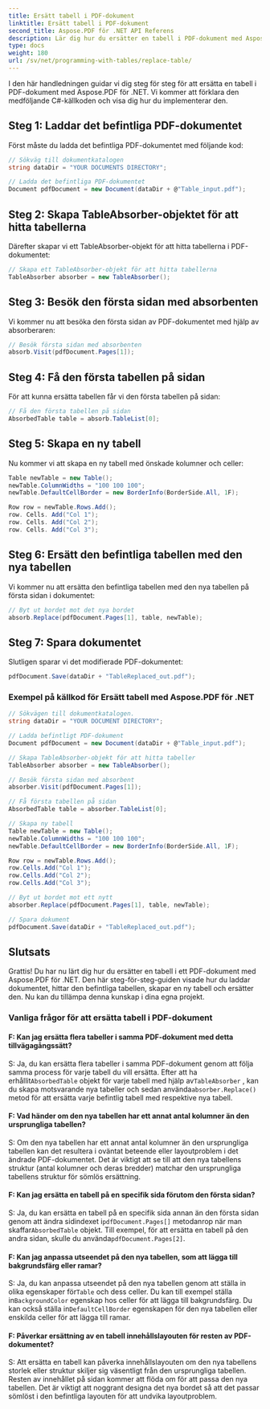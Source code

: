 ```yaml
---
title: Ersätt tabell i PDF-dokument
linktitle: Ersätt tabell i PDF-dokument
second_title: Aspose.PDF för .NET API Referens
description: Lär dig hur du ersätter en tabell i PDF-dokument med Aspose.PDF för .NET.
type: docs
weight: 180
url: /sv/net/programming-with-tables/replace-table/
---
```

I den här handledningen guidar vi dig steg för steg för att ersätta en tabell i PDF-dokument med Aspose.PDF för .NET. Vi kommer att förklara den medföljande C#-källkoden och visa dig hur du implementerar den.

## Steg 1: Laddar det befintliga PDF-dokumentet
Först måste du ladda det befintliga PDF-dokumentet med följande kod:

```csharp
// Sökväg till dokumentkatalogen
string dataDir = "YOUR DOCUMENTS DIRECTORY";

// Ladda det befintliga PDF-dokumentet
Document pdfDocument = new Document(dataDir + @"Table_input.pdf");
```

## Steg 2: Skapa TableAbsorber-objektet för att hitta tabellerna
Därefter skapar vi ett TableAbsorber-objekt för att hitta tabellerna i PDF-dokumentet:

```csharp
// Skapa ett TableAbsorber-objekt för att hitta tabellerna
TableAbsorber absorber = new TableAbsorber();
```

## Steg 3: Besök den första sidan med absorbenten
Vi kommer nu att besöka den första sidan av PDF-dokumentet med hjälp av absorberaren:

```csharp
// Besök första sidan med absorbenten
absorb.Visit(pdfDocument.Pages[1]);
```

## Steg 4: Få den första tabellen på sidan
För att kunna ersätta tabellen får vi den första tabellen på sidan:

```csharp
// Få den första tabellen på sidan
AbsorbedTable table = absorb.TableList[0];
```

## Steg 5: Skapa en ny tabell
Nu kommer vi att skapa en ny tabell med önskade kolumner och celler:

```csharp
Table newTable = new Table();
newTable.ColumnWidths = "100 100 100";
newTable.DefaultCellBorder = new BorderInfo(BorderSide.All, 1F);

Row row = newTable.Rows.Add();
row. Cells. Add("Col 1");
row. Cells. Add("Col 2");
row. Cells. Add("Col 3");
```

## Steg 6: Ersätt den befintliga tabellen med den nya tabellen
Vi kommer nu att ersätta den befintliga tabellen med den nya tabellen på första sidan i dokumentet:

```csharp
// Byt ut bordet mot det nya bordet
absorb.Replace(pdfDocument.Pages[1], table, newTable);
```

## Steg 7: Spara dokumentet
Slutligen sparar vi det modifierade PDF-dokumentet:

```csharp
pdfDocument.Save(dataDir + "TableReplaced_out.pdf");
```

### Exempel på källkod för Ersätt tabell med Aspose.PDF för .NET

```csharp
// Sökvägen till dokumentkatalogen.
string dataDir = "YOUR DOCUMENT DIRECTORY";

// Ladda befintligt PDF-dokument
Document pdfDocument = new Document(dataDir + @"Table_input.pdf");

// Skapa TableAbsorber-objekt för att hitta tabeller
TableAbsorber absorber = new TableAbsorber();

// Besök första sidan med absorbent
absorber.Visit(pdfDocument.Pages[1]);

// Få första tabellen på sidan
AbsorbedTable table = absorber.TableList[0];

// Skapa ny tabell
Table newTable = new Table();
newTable.ColumnWidths = "100 100 100";
newTable.DefaultCellBorder = new BorderInfo(BorderSide.All, 1F);

Row row = newTable.Rows.Add();
row.Cells.Add("Col 1");
row.Cells.Add("Col 2");
row.Cells.Add("Col 3");

// Byt ut bordet mot ett nytt
absorber.Replace(pdfDocument.Pages[1], table, newTable);

// Spara dokument
pdfDocument.Save(dataDir + "TableReplaced_out.pdf");
```

## Slutsats
Grattis! Du har nu lärt dig hur du ersätter en tabell i ett PDF-dokument med Aspose.PDF för .NET. Den här steg-för-steg-guiden visade hur du laddar dokumentet, hittar den befintliga tabellen, skapar en ny tabell och ersätter den. Nu kan du tillämpa denna kunskap i dina egna projekt.

### Vanliga frågor för att ersätta tabell i PDF-dokument

#### F: Kan jag ersätta flera tabeller i samma PDF-dokument med detta tillvägagångssätt?

 S: Ja, du kan ersätta flera tabeller i samma PDF-dokument genom att följa samma process för varje tabell du vill ersätta. Efter att ha erhållit`AbsorbedTable` objekt för varje tabell med hjälp av`TableAbsorber` , kan du skapa motsvarande nya tabeller och sedan använda`absorber.Replace()` metod för att ersätta varje befintlig tabell med respektive nya tabell.

#### F: Vad händer om den nya tabellen har ett annat antal kolumner än den ursprungliga tabellen?

S: Om den nya tabellen har ett annat antal kolumner än den ursprungliga tabellen kan det resultera i oväntat beteende eller layoutproblem i det ändrade PDF-dokumentet. Det är viktigt att se till att den nya tabellens struktur (antal kolumner och deras bredder) matchar den ursprungliga tabellens struktur för sömlös ersättning.

#### F: Kan jag ersätta en tabell på en specifik sida förutom den första sidan?

 S: Ja, du kan ersätta en tabell på en specifik sida annan än den första sidan genom att ändra sidindexet i`pdfDocument.Pages[]` metodanrop när man skaffar`AbsorbedTable` objekt. Till exempel, för att ersätta en tabell på den andra sidan, skulle du använda`pdfDocument.Pages[2]`.

#### F: Kan jag anpassa utseendet på den nya tabellen, som att lägga till bakgrundsfärg eller ramar?

 S: Ja, du kan anpassa utseendet på den nya tabellen genom att ställa in olika egenskaper för`Table` och dess celler. Du kan till exempel ställa in`BackgroundColor` egenskap hos celler för att lägga till bakgrundsfärg. Du kan också ställa in`DefaultCellBorder` egenskapen för den nya tabellen eller enskilda celler för att lägga till ramar.

#### F: Påverkar ersättning av en tabell innehållslayouten för resten av PDF-dokumentet?

S: Att ersätta en tabell kan påverka innehållslayouten om den nya tabellens storlek eller struktur skiljer sig väsentligt från den ursprungliga tabellen. Resten av innehållet på sidan kommer att flöda om för att passa den nya tabellen. Det är viktigt att noggrant designa det nya bordet så att det passar sömlöst i den befintliga layouten för att undvika layoutproblem.